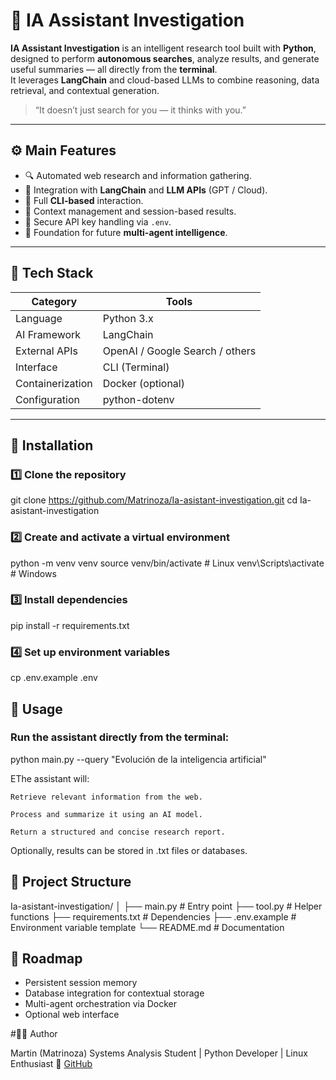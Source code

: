 # 🧠 IA Assistant Investigation

**IA Assistant Investigation** is an intelligent research tool built with **Python**, designed to perform **autonomous searches**, analyze results, and generate useful summaries — all directly from the **terminal**.  
It leverages **LangChain** and cloud-based LLMs to combine reasoning, data retrieval, and contextual generation.

> “It doesn’t just search for you — it thinks with you.”

---

## ⚙️ Main Features

- 🔍 Automated web research and information gathering.  
- 🧩 Integration with **LangChain** and **LLM APIs** (GPT / Cloud).  
- 💬 Full **CLI-based** interaction.  
- 📂 Context management and session-based results.  
- 🔐 Secure API key handling via `.env`.  
- 🧠 Foundation for future **multi-agent intelligence**.

---

## 🧰 Tech Stack

| Category | Tools |
|-----------|-------|
| Language | Python 3.x |
| AI Framework | LangChain |
| External APIs | OpenAI / Google Search / others |
| Interface | CLI (Terminal) |
| Containerization | Docker (optional) |
| Configuration | python-dotenv |

---

## 🚀 Installation

### 1️⃣ Clone the repository

git clone https://github.com/Matrinoza/Ia-asistant-investigation.git
cd Ia-asistant-investigation


### 2️⃣ Create and activate a virtual environment
python -m venv venv
source venv/bin/activate  # Linux
venv\Scripts\activate     # Windows

### 3️⃣ Install dependencies
pip install -r requirements.txt

### 4️⃣ Set up environment variables
cp .env.example .env

## 🧠 Usage

### **Run the assistant directly from the terminal:**

python main.py --query "Evolución de la inteligencia artificial"

EThe assistant will:

    Retrieve relevant information from the web.

    Process and summarize it using an AI model.

    Return a structured and concise research report.

Optionally, results can be stored in .txt files or databases.

## 🧩 Project Structure

Ia-asistant-investigation/
│
├── main.py              # Entry point
├── tool.py              # Helper functions
├── requirements.txt     # Dependencies
├── .env.example         # Environment variable template
└── README.md            # Documentation


## 🧱 Roadmap
- Persistent session memory
- Database integration for contextual storage
- Multi-agent orchestration via Docker
- Optional web interface


#👨‍💻 Author

Martin (Matrinoza)
Systems Analysis Student | Python Developer | Linux Enthusiast
🔗 [GitHub](https://github.com/Matrinoza)

